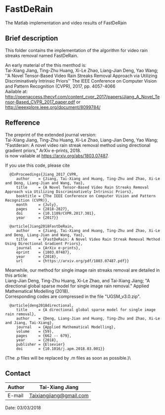 FastDeRain
==
The Matlab implementation and video results of FastDeRain


Brief description
--

This folder contains the implementation of the algorithm for video rain streaks removal named FastDeRain.

An early material of the this menthod is:\
Tai-Xiang Jiang, Ting-Zhu Huang, Xi-Le Zhao, Liang-Jian Deng, Yao Wang; ''A Novel Tensor-Based Video Rain Streaks Removal Approach via Utilizing Discriminatively Intrinsic Priors'' The IEEE Conference on Computer Vision and Pattern Recognition (CVPR), 2017, pp. 4057-4066\
Aailable at: http://openaccess.thecvf.com/content_cvpr_2017/papers/Jiang_A_Novel_Tensor-Based_CVPR_2017_paper.pdf or http://ieeexplore.ieee.org/document/8099784/ 


Refference
--
The preprint of the extended journal version:\
Tai-Xiang Jiang, Ting-Zhu Huang, Xi-Le Zhao, Liang-Jian Deng, Yao Wang; “Fastderain: A novel video rain streak removal method using
directional gradient priors,” ArXiv e-prints, 2018.\
is now vailable at https://arxiv.org/abs/1803.07487. 

If you use this code, please cite

      @InProceedings{Jiang_2017_CVPR,
         author    = {Jiang, Tai-Xiang and Huang, Ting-Zhu and Zhao, Xi-Le and Deng, Liang-Jian and Wang, Yao},
         title     = {A Novel Tensor-Based Video Rain Streaks Removal Approach via Utilizing Discriminatively Intrinsic Priors},
         booktitle = {The IEEE Conference on Computer Vision and Pattern Recognition (CVPR)},
         month     = {July},
         pages     = {2818-2827},
         doi       = {10.1109/CVPR.2017.301},
         year      = {2017}}

      @article{Jiang2018FastDeRain,
         author    = {Jiang, Tai-Xiang and Huang, Ting-Zhu and Zhao, Xi-Le and Deng, Liang-Jian and Wang, Yao},
         title     = {FastDeRain: A Novel Video Rain Streak Removal Method Using Directional Gradient Priors},
         journal   = {ArXiv e-prints},
         eprint    = {1803.07487},
         year      = {2018},
         url       = {https://arxiv.org/pdf/1803.07487.pdf}}

Meanwhile, our method for single image rain streaks removal are detailed in this article:\
Liang-Jian Deng, Ting-Zhu Huang, Xi-Le Zhao, and Tai-Xiang Jiang; "A directional global sparse model for single image rain removal." Applied Mathematical Modelling (2018).\
Corresponding codes are compressed in the file "UGSM_v3.0.zip".

      @article{deng2018directional,
         title     = {A directional global sparse model for single image rain removal},
         author    = {Deng, Liang-Jian and Huang, Ting-Zhu and Zhao, Xi-Le and Jiang, Tai-Xiang},
         journal   = {Applied Mathematical Modelling},
         volume    = {59},
         pages     = {662 -- 679},
         year      = {2018},
         publisher = {Elsevier}
         doi       = {10.1016/j.apm.2018.03.001}}



(The .p files will be replaced by .m files as soon as possible.)\

Contact
--
|Author|Tai-Xiang Jiang|
|---|---
|E-mail|Taixiangjiang@gmail.com

Date: 03/03/2018
